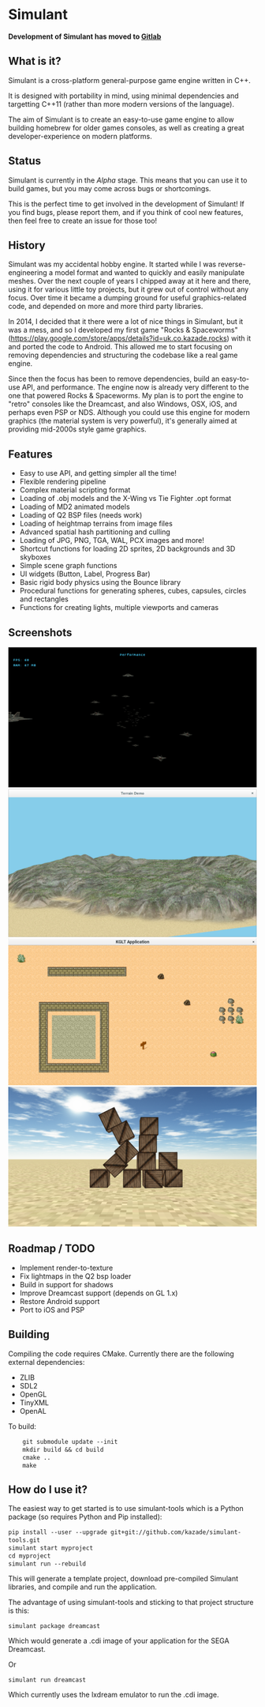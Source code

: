 # Simulant

**Development of Simulant has moved to [Gitlab](https://gitlab.com/simulant/simulant/)**

## What is it?

Simulant is a cross-platform general-purpose game engine written in C++.

It is designed with portability in mind, using minimal dependencies and targetting C++11 (rather than more modern versions of the language).

The aim of Simulant is to create an easy-to-use game engine to allow building homebrew for older games consoles, as well as creating a great developer-experience on modern platforms.


## Status

Simulant is currently in the *Alpha* stage. This means that you can use it to build games, but you may come across bugs or shortcomings. 

This is the perfect time to get involved in the development of Simulant! If you find bugs, please report them, and if you think of cool new features, then feel free to create an issue for those too!

## History

Simulant was my accidental hobby engine. It started while I was reverse-engineering a model format and wanted to quickly and easily manipulate meshes. Over the next couple of years I chipped away at it here and there, using it for various little toy projects, but it grew out of control without any focus. Over time it became a dumping ground for useful graphics-related code, and depended on more and more third party libraries. 

In 2014, I decided that it there were a lot of nice things in Simulant, but it was a mess, and so I developed my first game "Rocks & Spaceworms" (https://play.google.com/store/apps/details?id=uk.co.kazade.rocks) with it and ported the code to Android. This allowed me to start focusing on removing dependencies and structuring the codebase like a real game engine. 

Since then the focus has been to remove dependencies, build an easy-to-use API, and performance. The engine now is already very different to the one that powered Rocks & Spaceworms. My plan is to port the engine to "retro" consoles like the Dreamcast, and also Windows, OSX, iOS, and perhaps even PSP or NDS. Although you could use this engine for modern graphics (the material system is very powerful), it's generally aimed at providing mid-2000s style game graphics. 


## Features

 * Easy to use API, and getting simpler all the time!
 * Flexible rendering pipeline
 * Complex material scripting format
 * Loading of .obj models and the X-Wing vs Tie Fighter .opt format
 * Loading of MD2 animated models
 * Loading of Q2 BSP files (needs work)
 * Loading of heightmap terrains from image files
 * Advanced spatial hash partitioning and culling
 * Loading of JPG, PNG, TGA, WAL, PCX images and more!
 * Shortcut functions for loading 2D sprites, 2D backgrounds and 3D skyboxes
 * Simple scene graph functions
 * UI widgets (Button, Label, Progress Bar)
 * Basic rigid body physics using the Bounce library
 * Procedural functions for generating spheres, cubes, capsules, circles and rectangles
 * Functions for creating lights, multiple viewports and cameras

## Screenshots

![screenshot 1](/screenshots/screenshot1.png?raw=true)
![screenshot 2](/screenshots/screenshot2.png?raw=true)
![screenshot 3](/screenshots/screenshot3.png?raw=true)
![screenshot 4](/screenshots/screenshot4.png?raw=true)

## Roadmap / TODO

 * Implement render-to-texture
 * Fix lightmaps in the Q2 bsp loader
 * Build in support for shadows
 * Improve Dreamcast support (depends on GL 1.x)
 * Restore Android support
 * Port to iOS and PSP

## Building

Compiling the code requires CMake. Currently there are the following external dependencies:

 - ZLIB
 - SDL2
 - OpenGL
 - TinyXML
 - OpenAL

To build:

```
    git submodule update --init 
    mkdir build && cd build
    cmake ..
    make
```

## How do I use it?

The easiest way to get started is to use simulant-tools which is a Python package (so requires Python and Pip installed):

```
pip install --user --upgrade git+git://github.com/kazade/simulant-tools.git
simulant start myproject
cd myproject
simulant run --rebuild
```

This will generate a template project, download pre-compiled Simulant libraries, and compile and run the application.

The advantage of using simulant-tools and sticking to that project structure is this:

```
simulant package dreamcast
```

Which would generate a .cdi image of your application for the SEGA Dreamcast.

Or

```
simulant run dreamcast
```

Which currently uses the lxdream emulator to run the .cdi image.

